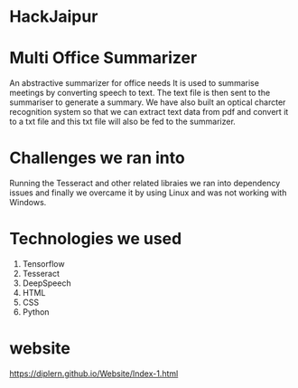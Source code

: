 # HackJaipur

# Multi Office Summarizer
An abstractive summarizer for office needs
It is used to summarise meetings by converting speech to text. The text file is then sent to the summariser to generate a summary. We have also built an optical charcter recognition system so that we can extract text data from pdf and convert it to a txt file and this txt file will also be fed to the summarizer.

# Challenges we ran into
Running the Tesseract and other related libraies we ran into dependency issues and finally we overcame it by using Linux and was not working with Windows.

# Technologies we used
1. Tensorflow
2. Tesseract
3. DeepSpeech
4. HTML
5. CSS
6. Python

# website
https://diplern.github.io/Website/Index-1.html
